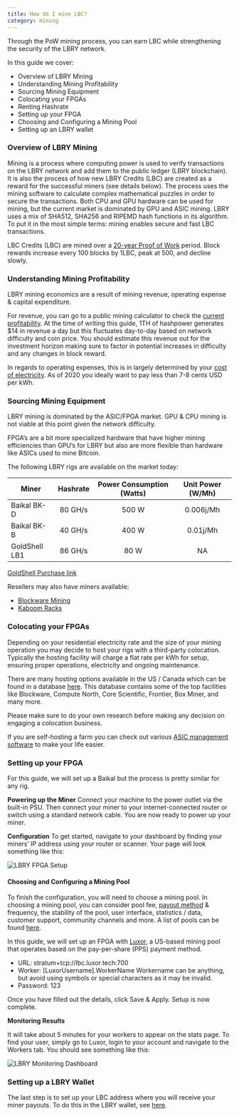 ```yaml
---
title: How do I mine LBC?
category: mining
---
```


Through the PoW mining process, you can earn LBC while strengthening the security of the LBRY network.

In this guide we cover:

- Overview of LBRY Mining
- Understanding Mining Profitability
- Sourcing Mining Equipment
- Colocating your FPGAs
- Renting Hashrate
- Setting up your FPGA
- Choosing and Configuring a Mining Pool
- Setting up an LBRY wallet


### Overview of LBRY Mining

Mining is a process where computing power is used to verify transactions on the LBRY network and add them to the public ledger (LBRY blockchain). It is also the process of how new LBRY Credits (LBC) are created as a reward for the successful miners (see details below). The process uses the mining software to calculate complex mathematical puzzles in order to secure the transactions. Both CPU and GPU hardware can be used for mining, but the current market is dominated by GPU and ASIC mining. LBRY uses a mix of SHA512, SHA256 and RIPEMD hash functions in its algorithm. To put it in the most simple terms: mining enables secure and fast LBC transactions.

LBC Credits (LBC) are mined over a [20-year Proof of Work](/faq/block-rewards) period. Block rewards increase every 100 blocks by 1LBC, peak at 500, and decline slowly.

### Understanding Mining Profitability 

LBRY mining economics are a result of mining revenue, operating expense & capital expenditure. 

For revenue, you can go to a public mining calculator to check the [current profitability](https://whattomine.com/asic?factor%5Bsha256_hr%5D=1000000.0&factor%5Bsha256_p%5D=2920.0&factor%5Bscrypt_hash_rate%5D=1000.0&factor%5Bscrypt_power%5D=1500.0&factor%5Bx11_hr%5D=1400000000.0&factor%5Bx11_p%5D=3000.0&factor%5Bsia_hr%5D=2200.0&factor%5Bsia_p%5D=1300.0&factor%5Bqk_hr%5D=56000.0&factor%5Bqk_p%5D=1600.0&factor%5Bqb_hr%5D=56000.0&factor%5Bqb_p%5D=1700.0&factor%5Bmg_hr%5D=56.0&factor%5Bmg_p%5D=700.0&factor%5Bsk_hr%5D=28.0&factor%5Bsk_p%5D=600.0&lbry=true&factor%5Blbry_hr%5D=1000.0&factor%5Blbry_p%5D=3300.0&factor%5Bbk14_hr%5D=1000000.0&factor%5Bbk14_p%5D=1470.0&factor%5Bx11g_hr%5D=7.0&factor%5Bx11g_p%5D=900.0&factor%5Bcn_hr%5D=360.0&factor%5Bcn_p%5D=720.0&factor%5Beq_hr%5D=1000.0&factor%5Beq_p%5D=2330.0&factor%5Blrev2_hr%5D=17.2&factor%5Blrev2_p%5D=1470.0&factor%5Bbcd_hr%5D=185.0&factor%5Bbcd_p%5D=670.0&factor%5Bl2z_hr%5D=62.0&factor%5Bl2z_p%5D=670.0&factor%5Bphi_hr%5D=310.0&factor%5Bphi_p%5D=670.0&factor%5Bkec_hr%5D=29.0&factor%5Bkec_p%5D=430.0&factor%5Bgro_hr%5D=56.0&factor%5Bgro_p%5D=900.0&factor%5Besg_hr%5D=530.0&factor%5Besg_p%5D=170.0&factor%5Btsr_hr%5D=150.0&factor%5Btsr_p%5D=800.0&factor%5Bcost%5D=0.05&sort=MarketCap&volume=0&revenue=24h&factor%5Bexchanges%5D%5B%5D=&factor%5Bexchanges%5D%5B%5D=binance&factor%5Bexchanges%5D%5B%5D=bitfinex&factor%5Bexchanges%5D%5B%5D=bitforex&factor%5Bexchanges%5D%5B%5D=bittrex&factor%5Bexchanges%5D%5B%5D=dove&factor%5Bexchanges%5D%5B%5D=exmo&factor%5Bexchanges%5D%5B%5D=gate&factor%5Bexchanges%5D%5B%5D=graviex&factor%5Bexchanges%5D%5B%5D=hitbtc&factor%5Bexchanges%5D%5B%5D=hotbit&factor%5Bexchanges%5D%5B%5D=ogre&factor%5Bexchanges%5D%5B%5D=poloniex&factor%5Bexchanges%5D%5B%5D=stex&dataset=Main&commit=Calculate). At the time of writing this guide, 1TH of hashpower generates $14 in revenue a day but this fluctuates day-to-day based on network difficulty and coin price. You should estimate this revenue out for the investment horizon making sure to factor in potential increases in difficulty and any changes in block reward. 

In regards to operating expenses, this is in largely determined by your [cost of electricity](https://hashrateindex.com/blog/energy-consumption-to-hashrate). As of 2020 you ideally want to pay less than 7-8 cents USD per kWh.


### Sourcing Mining Equipment

LBRY mining is dominated by the ASIC/FPGA market. GPU & CPU mining is not viable at this point given the network difficulty.

FPGA’s are a bit more specialized hardware that have higher mining efficiencies than GPU’s for LBRY but also are more flexible than hardware like ASICs used to mine Bitcoin. 

The following LBRY rigs are available on the market today:


| Miner        | Hashrate    |Power Consumption (Watts)| Unit Power (W/Mh)| 
| -------------|:-----------:|:-----------------------:|:----------------:|
| Baikal BK-D  | 80 GH/s     |500 W                    |0.006j/Mh         |
| Baikal BK-B  | 40 GH/s     |400 W                    |0.01j/Mh          |
| GoldShell LB1  | 86 GH/s     |80 W                    | NA         |


[GoldShell Purchase link](https://www.goldshell.com/lb1-lbry-miner/)

Resellers may also have miners available:
- [Blockware Mining](https://www.blockwaresolutions.com)
- [Kaboom Racks](http://kaboomracks.com)


### Colocating your FPGAs

Depending on your residential electricity rate and the size of your mining operation you may decide to host your rigs with a third-party colocation. Typically the hosting facility will charge a flat rate per kWh for setup, ensuring proper operations, electricity and ongoing maintenance.

There are many hosting options available in the US / Canada which can be found in a database [here](https://hashrateindex.com/farms). This database contains some of the top facilities like Blockware, Compute North, Core Scientific, Frontier, Box Miner, and many more. 

Please make sure to do your own research before making any decision on engaging a colocation business.

If you are self-hosting a farm you can check out various [ASIC management software](https://hashrateindex.com/blog/asic-miner-management-guide) to make your life easier. 


### Setting up your FPGA

For this guide, we will set up a Baikal but the process is pretty similar for any rig.


**Powering up the Miner**
Connect your machine to the power outlet via the built-in PSU. Then connect your miner to your internet-connected router or switch using a standard network cable. You are now ready to power up your miner.

**Configuration**
To get started, navigate to your dashboard by finding your miners’ IP address using your router or scanner. Your page will look something like this:

![LBRY FPGA Setup](https://lbry.tv/$/download/ASIC-Setup-Dashboard/0ce0b653611c31cbcef380cffcf83661e6339214)


#### Choosing and Configuring a Mining Pool 

To finish the configuration, you will need to choose a mining pool. In choosing a mining pool, you can consider pool fee, [payout method](https://hashrateindex.com/blog/pps-fpps-pplns-pps_plus) & frequency, the stability of the pool, user interface, statistics / data, customer support, community channels and more. A list of pools can be found [here](/faq/mining-pools).

In this guide, we will set up an FPGA with [Luxor](https://mining.luxor.tech/), a US-based mining pool that operates based on the pay-per-share (PPS) payment method. 

- URL: stratum+tcp://lbc.luxor.tech:700
- Worker: [LuxorUsername].WorkerName Workername can be anything, but avoid using symbols or special characters as it may be invalid.
- Password: 123

Once you have filled out the details, click Save & Apply. Setup is now complete.


**Monitoring Results**

It will take about 5 minutes for your workers to appear on the stats page. To find your user, simply go to Luxor, login to your account and navigate to the Workers tab. You should see something like this:

![LBRY Monitoring Dashboard](https://lbry.tv/$/download/Luxor-LBRY-Dashboard/a0eca1075193c1d8ec7486015bef5e1bcaf19112)


### Setting up a LBRY Wallet

The last step is to set up your LBC address where you will receive your miner payouts. To do this in the LBRY wallet, see [here](/faq/standalone-wallet).
